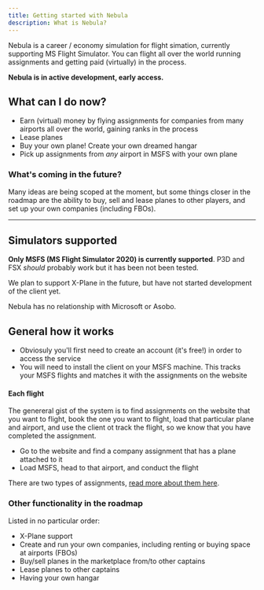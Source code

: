 ```yaml
---
title: Getting started with Nebula
description: What is Nebula?
---
```


Nebula is a career / economy simulation for flight simation, currently supporting MS Flight Simulator. You can flight all over the world running assignments and getting paid (virtually) in the process.

**Nebula is in active development, early access.**

## What can I do now?

- Earn (virtual) money by flying assignments for companies from many airports all over the world, gaining ranks in the process
- Lease planes
- Buy your own plane! Create your own dreamed hangar
- Pick up assignments from _any_ airport in MSFS with your own plane

### What's coming in the future?

Many ideas are being scoped at the moment, but some things closer in the roadmap are the ability to buy, sell and lease planes to other players, and set up your own companies (including FBOs).

---

## Simulators supported

**Only MSFS (MS Flight Simulator 2020) is currently supported**. P3D and FSX _should_ probably work but it has been not been tested.

We plan to support X-Plane in the future, but have not started development of the client yet.

Nebula has no relationship with Microsoft or Asobo.

## General how it works

- Obviosuly you'll first need to create an account (it's free!) in order to access the service
- You will need to install the client on your MSFS machine. This tracks your MSFS flights and matches it with the assignments on the website

#### Each flight

The genereral gist of the system is to find assignments on the website that you want to flight, book the one you want to flight, load that particular plane and airport, and use the client ot track the flight, so we know that you have completed the assignment.

- Go to the website and find a company assignment that has a plane attached to it
- Load MSFS, head to that airport, and conduct the flight

There are two types of assignments, [read more about them here](/assignments/types/).

### Other functionality in the roadmap

Listed in no particular order:

- X-Plane support
- Create and run your own companies, including renting or buying space at airports (FBOs)
- Buy/sell planes in the marketplace from/to other captains
- Lease planes to other captains
- Having your own hangar
